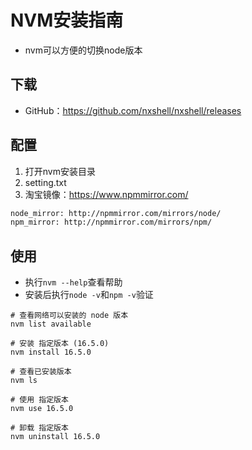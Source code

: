 # NVM安装指南

* nvm可以方便的切换node版本

## 下载

* GitHub：<https://github.com/nxshell/nxshell/releases>

## 配置

1. 打开nvm安装目录
2. setting.txt
3. 淘宝镜像：<https://www.npmmirror.com/>

```txt
node_mirror: http://npmmirror.com/mirrors/node/
npm_mirror: http://npmmirror.com/mirrors/npm/
```

## 使用

* 执行`nvm --help`查看帮助
* 安装后执行`node -v`和`npm -v`验证

```
# 查看网络可以安装的 node 版本
nvm list available

# 安装 指定版本 (16.5.0)
nvm install 16.5.0

# 查看已安装版本
nvm ls 

# 使用 指定版本
nvm use 16.5.0

# 卸载 指定版本
nvm uninstall 16.5.0
```


